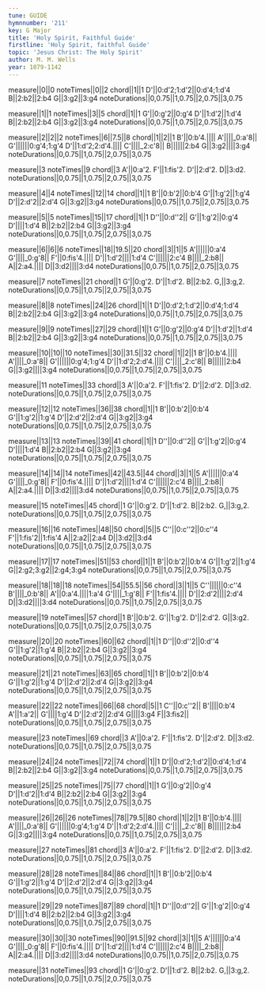 ```yaml
---
tune: GUIDE
hymnnumber: '211'
key: G Major
title: 'Holy Spirit, Faithful Guide'
firstline: 'Holy Spirit, faithful Guide'
topic: 'Jesus Christ: The Holy Spirit'
author: M. M. Wells
year: 1079-1142
---
```

measure||0||0
noteTimes||0||2
chord||1||1
D'||0:d'2;1:d'2||0:d'4;1:d'4
B||2:b2||2:b4
G||3:g2||3:g4
noteDurations||0,0.75||1,0.75||2,0.75||3,0.75

measure||1||1
noteTimes||3||5
chord||1||1
G'||0:g'2||0:g'4
D'||1:d'2||1:d'4
B||2:b2||2:b4
G||3:g2||3:g4
noteDurations||0,0.75||1,0.75||2,0.75||3,0.75

measure||2||2||2
noteTimes||6||7.5||8
chord||1||2||1
B'||0:b'4.||||
A'||||_0:a'8||
G'||||||0:g'4;1:g'4
D'||1:d'2;2:d'4.||||
C'||||_2:c'8||
B||||||2:b4
G||3:g2||||3:g4
noteDurations||0,0.75||1,0.75||2,0.75||3,0.75

measure||3
noteTimes||9
chord||3
A'||0:a'2.
F'||1:fis'2.
D'||2:d'2.
D||3:d2.
noteDurations||0,0.75||1,0.75||2,0.75||3,0.75

measure||4||4
noteTimes||12||14
chord||1||1
B'||0:b'2||0:b'4
G'||1:g'2||1:g'4
D'||2:d'2||2:d'4
G||3:g2||3:g4
noteDurations||0,0.75||1,0.75||2,0.75||3,0.75

measure||5||5
noteTimes||15||17
chord||1||1
D''||0:d''2||
G'||1:g'2||0:g'4
D'||||1:d'4
B||2:b2||2:b4
G||3:g2||3:g4
noteDurations||0,0.75||1,0.75||2,0.75||3,0.75

measure||6||6||6
noteTimes||18||19.5||20
chord||3||1||5
A'||||||0:a'4
G'||||_0:g'8||
F'||0:fis'4.||||
D'||1:d'2||||1:d'4
C'||||||2:c'4
B||||_2:b8||
A||2:a4.||||
D||3:d2||||3:d4
noteDurations||0,0.75||1,0.75||2,0.75||3,0.75

measure||7
noteTimes||21
chord||1
G'||0:g'2.
D'||1:d'2.
B||2:b2.
G,||3:g,2.
noteDurations||0,0.75||1,0.75||2,0.75||3,0.75

measure||8||8
noteTimes||24||26
chord||1||1
D'||0:d'2;1:d'2||0:d'4;1:d'4
B||2:b2||2:b4
G||3:g2||3:g4
noteDurations||0,0.75||1,0.75||2,0.75||3,0.75

measure||9||9
noteTimes||27||29
chord||1||1
G'||0:g'2||0:g'4
D'||1:d'2||1:d'4
B||2:b2||2:b4
G||3:g2||3:g4
noteDurations||0,0.75||1,0.75||2,0.75||3,0.75

measure||10||10||10
noteTimes||30||31.5||32
chord||1||2||1
B'||0:b'4.||||
A'||||_0:a'8||
G'||||||0:g'4;1:g'4
D'||1:d'2;2:d'4.||||
C'||||_2:c'8||
B||||||2:b4
G||3:g2||||3:g4
noteDurations||0,0.75||1,0.75||2,0.75||3,0.75

measure||11
noteTimes||33
chord||3
A'||0:a'2.
F'||1:fis'2.
D'||2:d'2.
D||3:d2.
noteDurations||0,0.75||1,0.75||2,0.75||3,0.75

measure||12||12
noteTimes||36||38
chord||1||1
B'||0:b'2||0:b'4
G'||1:g'2||1:g'4
D'||2:d'2||2:d'4
G||3:g2||3:g4
noteDurations||0,0.75||1,0.75||2,0.75||3,0.75

measure||13||13
noteTimes||39||41
chord||1||1
D''||0:d''2||
G'||1:g'2||0:g'4
D'||||1:d'4
B||2:b2||2:b4
G||3:g2||3:g4
noteDurations||0,0.75||1,0.75||2,0.75||3,0.75

measure||14||14||14
noteTimes||42||43.5||44
chord||3||1||5
A'||||||0:a'4
G'||||_0:g'8||
F'||0:fis'4.||||
D'||1:d'2||||1:d'4
C'||||||2:c'4
B||||_2:b8||
A||2:a4.||||
D||3:d2||||3:d4
noteDurations||0,0.75||1,0.75||2,0.75||3,0.75

measure||15
noteTimes||45
chord||1
G'||0:g'2.
D'||1:d'2.
B||2:b2.
G,||3:g,2.
noteDurations||0,0.75||1,0.75||2,0.75||3,0.75

measure||16||16
noteTimes||48||50
chord||5||5
C''||0:c''2||0:c''4
F'||1:fis'2||1:fis'4
A||2:a2||2:a4
D||3:d2||3:d4
noteDurations||0,0.75||1,0.75||2,0.75||3,0.75

measure||17||17
noteTimes||51||53
chord||1||1
B'||0:b'2||0:b'4
G'||1:g'2||1:g'4
G||2:g2;3:g2||2:g4;3:g4
noteDurations||0,0.75||1,0.75||2,0.75||3,0.75

measure||18||18||18
noteTimes||54||55.5||56
chord||3||1||5
C''||||||0:c''4
B'||||_0:b'8||
A'||0:a'4.||||1:a'4
G'||||_1:g'8||
F'||1:fis'4.||||
D'||2:d'2||||2:d'4
D||3:d2||||3:d4
noteDurations||0,0.75||1,0.75||2,0.75||3,0.75

measure||19
noteTimes||57
chord||1
B'||0:b'2.
G'||1:g'2.
D'||2:d'2.
G||3:g2.
noteDurations||0,0.75||1,0.75||2,0.75||3,0.75

measure||20||20
noteTimes||60||62
chord||1||1
D''||0:d''2||0:d''4
G'||1:g'2||1:g'4
B||2:b2||2:b4
G||3:g2||3:g4
noteDurations||0,0.75||1,0.75||2,0.75||3,0.75

measure||21||21
noteTimes||63||65
chord||1||1
B'||0:b'2||0:b'4
G'||1:g'2||1:g'4
D'||2:d'2||2:d'4
G||3:g2||3:g4
noteDurations||0,0.75||1,0.75||2,0.75||3,0.75

measure||22||22
noteTimes||66||68
chord||5||1
C''||0:c''2||
B'||||0:b'4
A'||1:a'2||
G'||||1:g'4
D'||2:d'2||2:d'4
G||||3:g4
F||3:fis2||
noteDurations||0,0.75||1,0.75||2,0.75||3,0.75

measure||23
noteTimes||69
chord||3
A'||0:a'2.
F'||1:fis'2.
D'||2:d'2.
D||3:d2.
noteDurations||0,0.75||1,0.75||2,0.75||3,0.75

measure||24||24
noteTimes||72||74
chord||1||1
D'||0:d'2;1:d'2||0:d'4;1:d'4
B||2:b2||2:b4
G||3:g2||3:g4
noteDurations||0,0.75||1,0.75||2,0.75||3,0.75

measure||25||25
noteTimes||75||77
chord||1||1
G'||0:g'2||0:g'4
D'||1:d'2||1:d'4
B||2:b2||2:b4
G||3:g2||3:g4
noteDurations||0,0.75||1,0.75||2,0.75||3,0.75

measure||26||26||26
noteTimes||78||79.5||80
chord||1||2||1
B'||0:b'4.||||
A'||||_0:a'8||
G'||||||0:g'4;1:g'4
D'||1:d'2;2:d'4.||||
C'||||_2:c'8||
B||||||2:b4
G||3:g2||||3:g4
noteDurations||0,0.75||1,0.75||2,0.75||3,0.75

measure||27
noteTimes||81
chord||3
A'||0:a'2.
F'||1:fis'2.
D'||2:d'2.
D||3:d2.
noteDurations||0,0.75||1,0.75||2,0.75||3,0.75

measure||28||28
noteTimes||84||86
chord||1||1
B'||0:b'2||0:b'4
G'||1:g'2||1:g'4
D'||2:d'2||2:d'4
G||3:g2||3:g4
noteDurations||0,0.75||1,0.75||2,0.75||3,0.75

measure||29||29
noteTimes||87||89
chord||1||1
D''||0:d''2||
G'||1:g'2||0:g'4
D'||||1:d'4
B||2:b2||2:b4
G||3:g2||3:g4
noteDurations||0,0.75||1,0.75||2,0.75||3,0.75

measure||30||30||30
noteTimes||90||91.5||92
chord||3||1||5
A'||||||0:a'4
G'||||_0:g'8||
F'||0:fis'4.||||
D'||1:d'2||||1:d'4
C'||||||2:c'4
B||||_2:b8||
A||2:a4.||||
D||3:d2||||3:d4
noteDurations||0,0.75||1,0.75||2,0.75||3,0.75

measure||31
noteTimes||93
chord||1
G'||0:g'2.
D'||1:d'2.
B||2:b2.
G,||3:g,2.
noteDurations||0,0.75||1,0.75||2,0.75||3,0.75

